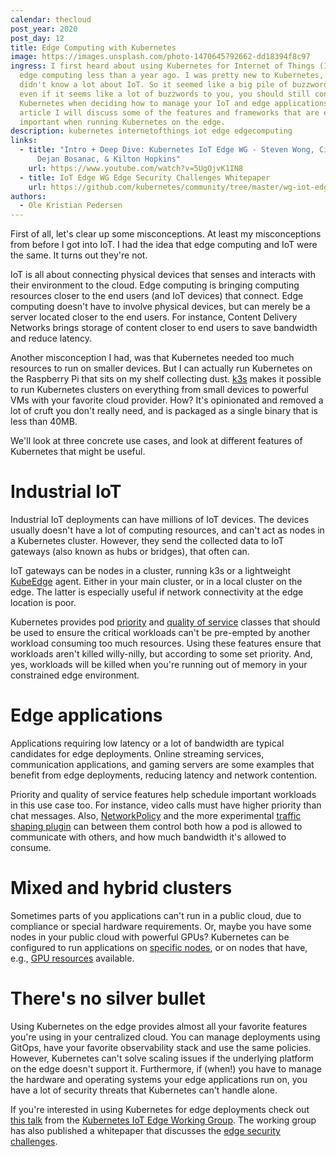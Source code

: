 ```yaml
---
calendar: thecloud
post_year: 2020
post_day: 12
title: Edge Computing with Kubernetes
image: https://images.unsplash.com/photo-1470645792662-dd18394f8c97
ingress: I first heard about using Kubernetes for Internet of Things (IoT) and
  edge computing less than a year ago. I was pretty new to Kubernetes, and
  didn't know a lot about IoT. So it seemed like a big pile of buzzwords. And
  even if it seems like a lot of buzzwords to you, you should still consider
  Kubernetes when deciding how to manage your IoT and edge applications. In this
  article I will discuss some of the features and frameworks that are especially
  important when running Kubernetes on the edge.
description: kubernetes internetofthings iot edge edgecomputing
links:
  - title: "Intro + Deep Dive: Kubernetes IoT Edge WG - Steven Wong, Cindy Xing,
      Dejan Bosanac, & Kilton Hopkins"
    url: https://www.youtube.com/watch?v=5UgOjvK1IN8
  - title: IoT Edge WG Edge Security Challenges Whitepaper
    url: https://github.com/kubernetes/community/tree/master/wg-iot-edge/whitepapers/edge-security-challenges
authors:
  - Ole Kristian Pedersen
---
```

First of all, let's clear up some misconceptions. At least my misconceptions from before I got into IoT. I had the idea that edge computing and IoT were the same. It turns out they're not.

IoT is all about connecting physical devices that senses and interacts with their environment to the cloud. Edge computing is bringing computing resources closer to the end users (and IoT devices) that connect. Edge computing doesn't have to involve physical devices, but can merely be a server located closer to the end users. For instance, Content Delivery Networks brings storage of content closer to end users to save bandwidth and reduce latency.

Another misconception I had, was that Kubernetes needed too much resources to run on smaller devices. But I can actually run Kubernetes on the Raspberry Pi that sits on my shelf collecting dust. [k3s](https://k3s.io/) makes it possible to run Kubernetes clusters on everything from small devices to powerful VMs with your favorite cloud provider. How? It's opinionated and removed a lot of cruft you don't really need, and is packaged as a single binary that is less than 40MB.

We'll look at three concrete use cases, and look at different features of Kubernetes that might be useful.

# Industrial IoT

Industrial IoT deployments can have millions of IoT devices. The devices usually doesn't have a lot of computing resources, and can't act as nodes in a Kubernetes cluster. However, they send the collected data to IoT gateways (also known as hubs or bridges), that often can.

IoT gateways can be nodes in a cluster, running k3s or a lightweight [KubeEdge](https://kubeedge.io/) agent. Either in your main cluster, or in a local cluster on the edge. The latter is especially useful if network connectivity at the edge location is poor.

Kubernetes provides pod [priority](https://kubernetes.io/docs/concepts/configuration/pod-priority-preemption/) and [quality of service](https://kubernetes.io/docs/tasks/configure-pod-container/quality-service-pod/) classes that should be used to ensure the critical workloads can't be pre-empted by another workload consuming too much resources. Using these features ensure that workloads aren't killed willy-nilly, but according to some set priority. And, yes, workloads will be killed when you're running out of memory in your constrained edge environment.

# Edge applications

Applications requiring low latency or a lot of bandwidth are typical candidates for edge deployments. Online streaming services, communication applications, and gaming servers are some examples that benefit from edge deployments, reducing latency and network contention.

Priority and quality of service features help schedule important workloads in this use case too. For instance, video calls must have higher priority than chat messages. Also, [NetworkPolicy](https://kubernetes.io/docs/concepts/services-networking/network-policies/) and the more experimental [traffic shaping plugin](https://kubernetes.io/docs/concepts/extend-kubernetes/compute-storage-net/network-plugins/#support-traffic-shaping) can between them control both how a pod is allowed to communicate with others, and how much bandwidth it's allowed to consume.

# Mixed and hybrid clusters

Sometimes parts of you applications can't run in a public cloud, due to compliance or special hardware requirements. Or, maybe you have some nodes in your public cloud with powerful GPUs? Kubernetes can be configured to run applications on [specific nodes](https://kubernetes.io/docs/concepts/scheduling-eviction/assign-pod-node/), or on nodes that have, e.g., [GPU resources](https://kubernetes.io/docs/concepts/scheduling-eviction/assign-pod-node/) available.

# There's no silver bullet

Using Kubernetes on the edge provides almost all your favorite features you're using in your centralized cloud. You can manage deployments using GitOps, have your favorite observability stack and use the same policies. However, Kubernetes can't solve scaling issues if the underlying platform on the edge doesn't support it. Furthermore, if (when!) you have to manage the hardware and operating systems your edge applications run on, you have a lot of security threats that Kubernetes can't handle alone.

If you're interested in using Kubernetes for edge deployments check out [this talk](https://www.youtube.com/watch?v=5UgOjvK1IN8) from the [Kubernetes IoT Edge Working Group](https://github.com/kubernetes/community/tree/master/wg-iot-edge). The working group has also published a whitepaper that discusses the [edge security challenges](https://github.com/kubernetes/community/tree/master/wg-iot-edge/whitepapers/edge-security-challenges).